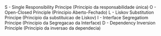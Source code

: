 S - Single Responsibility Principe (Principio da responsabilidade única)
O - Open-Closed Principle (Principio Aberto-Fechado)
L - Liskov Substitution Principe (Principio da substituicao de Liskov)
I - Interface Segregatiom Principe (Principio da Segregacao da Interface)
D - Dependency Inversion Principle (Principio da inversao da dependecia)
